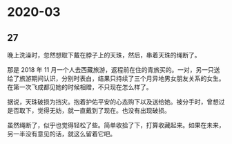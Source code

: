 # 2020-03

## 27

晚上洗澡时，忽然想取下戴在脖子上的天珠，然后，串着天珠的绳断了。

那是 2018 年 11 月一个人去西藏旅游，返程前在住的青旅买的。一对，另一只送给了旅游期间认识，分别时表白，结果只持续了三个月异地男女朋友关系的女生。在第一次飞成都见她的时候相赠，不只现在怎么样了。

据说，天珠破损为挡灾。抱着护佑平安的心态购下以及送给她。被分手时，曾想过是否取下，觉得无妨，就一直戴到了现在。也没有出现破损。

虽然绳断了，似乎也觉得轻松了些。简单收拾了下，打算收藏起来。如果在未来，另一半没有意见的话，就这么留着它吧。
